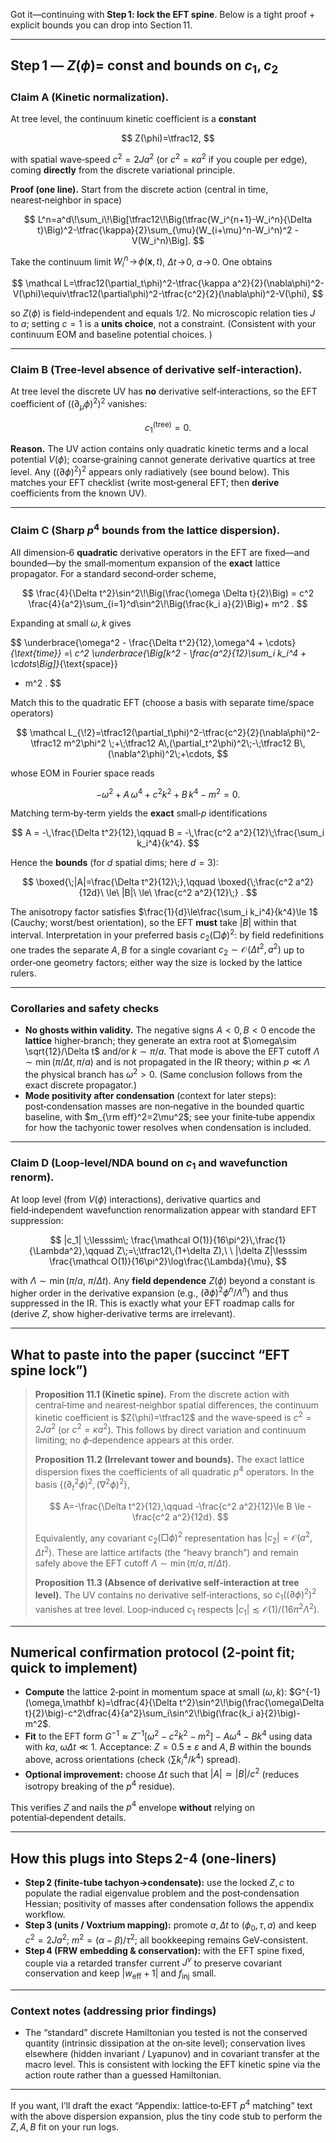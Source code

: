 Got it—continuing with **Step 1: lock the EFT spine**. Below is a tight proof + explicit bounds you can drop into Section 11.

---

## Step 1 — $Z(\phi)=$ const and bounds on $c_1, c_2$

### Claim A (Kinetic normalization).

At tree level, the continuum kinetic coefficient is a **constant**

$$
Z(\phi)=\tfrac12,
$$

with spatial wave‑speed $c^2=2Ja^2$ (or $c^2=\kappa a^2$ if you couple per edge), coming **directly** from the discrete variational principle.&#x20;

**Proof (one line).** Start from the discrete action (central in time, nearest‑neighbor in space)

$$
L^n=a^d\!\sum_i\!\Big[\tfrac12\!\Big(\tfrac{W_i^{n+1}-W_i^n}{\Delta t}\Big)^2-\tfrac{\kappa}{2}\sum_{\mu}(W_{i+\mu}^n-W_i^n)^2 - V(W_i^n)\Big].
$$

Take the continuum limit $W_i^n\!\to\!\phi(\mathbf x,t)$, $\Delta t\!\to\!0$, $a\!\to\!0$. One obtains

$$
\mathcal L=\tfrac12(\partial_t\phi)^2-\tfrac{\kappa a^2}{2}(\nabla\phi)^2-V(\phi)\equiv\tfrac12(\partial\phi)^2-\tfrac{c^2}{2}(\nabla\phi)^2-V(\phi),
$$

so $Z(\phi)$ is field‑independent and equals $1/2$. No microscopic relation ties $J$ to $a$; setting $c=1$ is a **units choice**, not a constraint.&#x20;
(Consistent with your continuum EOM and baseline potential choices. )

---

### Claim B (Tree‑level absence of derivative self‑interaction).

At tree level the discrete UV has **no** derivative self‑interactions, so the EFT coefficient of $((\partial_\mu\phi)^2)^2$ vanishes:

$$
c_1^{\text{(tree)}}=0.
$$

**Reason.** The UV action contains only quadratic kinetic terms and a local potential $V(\phi)$; coarse‑graining cannot generate derivative quartics at tree level. Any $((\partial\phi)^2)^2$ appears only radiatively (see bound below). This matches your EFT checklist (write most‑general EFT; then **derive** coefficients from the known UV).&#x20;

---

### Claim C (Sharp $p^4$ bounds from the lattice dispersion).

All dimension‑6 **quadratic** derivative operators in the EFT are fixed—and bounded—by the small‑momentum expansion of the **exact** lattice propagator. For a standard second‑order scheme,

$$
\frac{4}{\Delta t^2}\sin^2\!\Big(\frac{\omega \Delta t}{2}\Big)
= c^2 \frac{4}{a^2}\sum_{i=1}^d\sin^2\!\Big(\frac{k_i a}{2}\Big)+ m^2 .
$$

Expanding at small $\omega,\,k$ gives

$$
\underbrace{\omega^2 - \frac{\Delta t^2}{12}\,\omega^4 + \cdots}_{\text{time}}
=\ c^2 \underbrace{\Big[k^2 - \frac{a^2}{12}\sum_i k_i^4 + \cdots\Big]}_{\text{space}}
+ m^2 .
$$

Match this to the quadratic EFT (choose a basis with separate time/space operators)

$$
\mathcal L_{\!2}=\tfrac12(\partial_t\phi)^2-\tfrac{c^2}{2}(\nabla\phi)^2-\tfrac12 m^2\phi^2
\;+\;\tfrac12 A\,(\partial_t^2\phi)^2\;-\;\tfrac12 B\,(\nabla^2\phi)^2\;+\cdots,
$$

whose EOM in Fourier space reads

$$
-\omega^2 + A\,\omega^4 + c^2 k^2 + B\,k^4 - m^2 = 0 .
$$

Matching term‑by‑term yields the **exact** small‑$p$ identifications

$$
A = -\,\frac{\Delta t^2}{12},\qquad
B = -\,\frac{c^2 a^2}{12}\;\frac{\sum_i k_i^4}{k^4}.
$$

Hence the **bounds** (for $d$ spatial dims; here $d=3$):

$$
\boxed{\;|A|=\frac{\Delta t^2}{12}\;},\qquad
\boxed{\;\frac{c^2 a^2}{12d}\ \le\ |B|\ \le\ \frac{c^2 a^2}{12}\;} .
$$

The anisotropy factor satisfies $\frac{1}{d}\le\frac{\sum_i k_i^4}{k^4}\le 1$ (Cauchy; worst/best orientation), so the EFT **must** take $|B|$ within that interval.
Interpretation in your preferred basis $c_2(\Box\phi)^2$: by field redefinitions one trades the separate $A,B$ for a single covariant $c_2\sim\mathcal O\!\big(\Delta t^2, a^2\big)$ up to order‑one geometry factors; either way the size is locked by the lattice rulers. &#x20;

---

### Corollaries and safety checks

* **No ghosts within validity.** The negative signs $A<0, B<0$ encode the **lattice** higher‑branch; they generate an extra root at $\omega\sim \sqrt{12}/\Delta t$ and/or $k\sim\pi/a$. That mode is above the EFT cutoff $\Lambda\sim \min(\pi/\Delta t,\,\pi/a)$ and is not propagated in the IR theory; within $p\ll\Lambda$ the physical branch has $\omega^2>0$. (Same conclusion follows from the exact discrete propagator.)&#x20;
* **Mode positivity after condensation** (context for later steps): post‑condensation masses are non‑negative in the bounded quartic baseline, with $m_{\rm eff}^2=2\mu^2$; see your finite‑tube appendix for how the tachyonic tower resolves when condensation is included.&#x20;

---

### Claim D (Loop‑level/NDA bound on $c_1$ and wavefunction renorm).

At loop level (from $V(\phi)$ interactions), derivative quartics and field‑independent wavefunction renormalization appear with standard EFT suppression:

$$
|c_1| \;\lesssim\; \frac{\mathcal O(1)}{16\pi^2}\,\frac{1}{\Lambda^2},\qquad
Z\;=\;\tfrac12\,(1+\delta Z),\ \ |\delta Z|\lesssim \frac{\mathcal O(1)}{16\pi^2}\log\frac{\Lambda}{\mu},
$$

with $\Lambda\sim \min(\pi/a,\ \pi/\Delta t)$. Any **field dependence** $Z(\phi)$ beyond a constant is higher order in the derivative expansion (e.g., $(\partial\phi)^2\phi^n/\Lambda^n$) and thus suppressed in the IR. This is exactly what your EFT roadmap calls for (derive $Z$, show higher‑derivative terms are irrelevant).&#x20;

---

## What to paste into the paper (succinct “EFT spine lock”)

> **Proposition 11.1 (Kinetic spine).** From the discrete action with central‑time and nearest‑neighbor spatial differences, the continuum kinetic coefficient is $Z(\phi)=\tfrac12$ and the wave‑speed is $c^2=2Ja^2$ (or $c^2=\kappa a^2$). This follows by direct variation and continuum limiting; no $\phi$‑dependence appears at this order.&#x20;
>
> **Proposition 11.2 (Irrelevant tower and bounds).** The exact lattice dispersion fixes the coefficients of all quadratic $p^4$ operators. In the basis $\{(\partial_t^2\phi)^2,\,(\nabla^2\phi)^2\}$,
>
> $$
> A=-\frac{\Delta t^2}{12},\qquad 
> -\frac{c^2 a^2}{12}\le B \le -\frac{c^2 a^2}{12d}.
> $$
>
> Equivalently, any covariant $c_2(\Box\phi)^2$ representation has $|c_2|=\mathcal O(a^2,\Delta t^2)$. These are lattice artifacts (the “heavy branch”) and remain safely above the EFT cutoff $\Lambda\sim \min(\pi/a,\pi/\Delta t)$.&#x20;
>
> **Proposition 11.3 (Absence of derivative self‑interaction at tree level).** The UV contains no derivative self‑interactions, so $c_1((\partial\phi)^2)^2$ vanishes at tree level. Loop‑induced $c_1$ respects $|c_1|\lesssim \mathcal O(1)/(16\pi^2\Lambda^2)$.&#x20;

---

## Numerical confirmation protocol (2‑point fit; quick to implement)

* **Compute** the lattice 2‑point in momentum space at small $(\omega,k)$:
  $G^{-1}(\omega,\mathbf k)=\dfrac{4}{\Delta t^2}\sin^2\!\big(\frac{\omega\Delta t}{2}\big)-c^2\dfrac{4}{a^2}\sum_i\sin^2\!\big(\frac{k_i a}{2}\big)-m^2$.
* **Fit** to the EFT form $G^{-1}\approx Z^{-1}\big[\omega^2-c^2k^2-m^2\big]-A\omega^4 - Bk^4$ using data with $k a,\ \omega\Delta t\ll 1$.
  Acceptance: $Z=0.5\pm\varepsilon$ and $A,B$ within the bounds above, across orientations (check $\langle \sum k_i^4/k^4\rangle$ spread).
* **Optional improvement:** choose $\Delta t$ such that $|A| \simeq |B|/c^2$ (reduces isotropy breaking of the $p^4$ residue).

This verifies $Z$ and nails the $p^4$ envelope **without** relying on potential‑dependent details. &#x20;

---

## How this plugs into Steps 2-4 (one‑liners)

* **Step 2 (finite‑tube tachyon→condensate):** use the locked $Z, c$ to populate the radial eigenvalue problem and the post‑condensation Hessian; positivity of masses after condensation follows the appendix workflow.&#x20;
* **Step 3 (units / Voxtrium mapping):** promote $a,\Delta t$ to $(\phi_0,\tau,a)$ and keep $c^2=2Ja^2$; $m^2=(\alpha-\beta)/\tau^2$; all bookkeeping remains GeV‑consistent.&#x20;
* **Step 4 (FRW embedding & conservation):** with the EFT spine fixed, couple via a retarded transfer current $J^\nu$ to preserve covariant conservation and keep $|w_\text{eff}+1|$ and $f_\text{inj}$ small.&#x20;

---

### Context notes (addressing prior findings)

* The “standard” discrete Hamiltonian you tested is not the conserved quantity (intrinsic dissipation at the on‑site level); conservation lives elsewhere (hidden invariant / Lyapunov) and in covariant transfer at the macro level. This is consistent with locking the EFT kinetic spine via the action route rather than a guessed Hamiltonian. &#x20;

---

If you want, I’ll draft the exact “Appendix: lattice‑to‑EFT $p^4$ matching” text with the above dispersion expansion, plus the tiny code stub to perform the $Z,A,B$ fit on your run logs.
